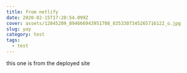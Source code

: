 ```yaml
---
title: from netlify
date: 2020-02-15T17:20:54.099Z
cover: assets/12045209_894666943951708_8353307345265716122_o.jpg
slug: yay
category: test
tags:
  - test
---
```

this one is from the deployed site
